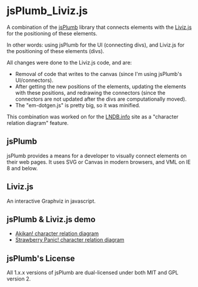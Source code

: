 jsPlumb_Liviz.js
================

A combination of the [jsPlumb](https://github.com/sporritt/jsplumb) library that connects elements with the [Liviz.js](https://github.com/gyuque/livizjs) for the positioning of these elements.

In other words: using jsPlumb for the UI (connecting divs), and Liviz.js for the positioning of these elements (divs).

All changes were done to the Liviz.js code, and are:
- Removal of code that writes to the canvas (since I'm using jsPlumb's UI/connectors).
- After getting the new positions of the elements, updating the elements with these positions, and redrawing the connectors (since the connectors are not updated after the divs are computationally moved).
- The "em-dotgen.js" is pretty big, so it was minified.

This combination was worked on for the [LNDB.info](http://lndb.info/) site as a "character relation diagram" feature.

## jsPlumb
jsPlumb provides a means for a developer to visually connect elements on their web pages. It uses SVG or 
Canvas in modern browsers, and VML on IE 8 and below.

## Liviz.js
An interactive Graphviz in javascript.

## jsPlumb & Liviz.js demo
- [Akikan! character relation diagram](http://lndb.info/light_novel/diagram/Akikan!)
- [Strawberry Panic! character relation diagram](http://lndb.info/light_novel/diagram/Strawberry_Panic!)

## jsPlumb's License
All 1.x.x versions of jsPlumb are dual-licensed under both MIT and GPL version 2.
